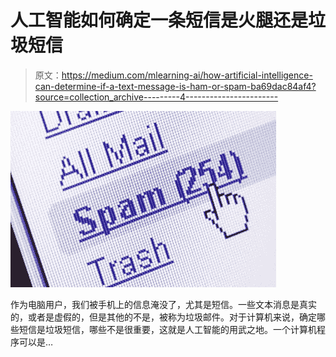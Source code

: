 # 人工智能如何确定一条短信是火腿还是垃圾短信

> 原文：<https://medium.com/mlearning-ai/how-artificial-intelligence-can-determine-if-a-text-message-is-ham-or-spam-ba69dac84af4?source=collection_archive---------4----------------------->

![](img/ba0285155b6924740c211595eea9b012.png)

作为电脑用户，我们被手机上的信息淹没了，尤其是短信。一些文本消息是真实的，或者是虚假的，但是其他的不是，被称为垃圾邮件。对于计算机来说，确定哪些短信是垃圾短信，哪些不是很重要，这就是人工智能的用武之地。一个计算机程序可以是…
